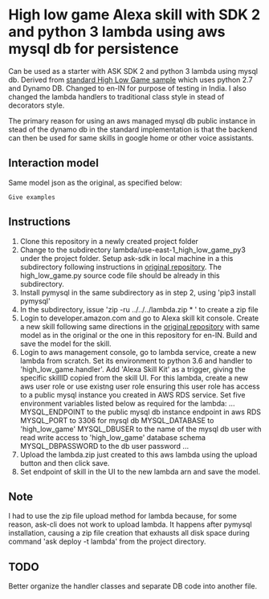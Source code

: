 # High low game Alexa skill with SDK 2 and python 3 lambda using aws mysql db for persistence

Can be used as a starter with ASK SDK 2 and python 3 lambda using mysql db.  Derived from [standard High Low Game sample](https://github.com/alexa-labs/alexa-skills-kit-sdk-for-python/tree/master/samples/HighLowGame) which uses python 2.7 and Dynamo DB.  Changed to en-IN for purpose of testing in India. I also changed the lambda handlers to traditional class style in stead of decorators style.

The primary reason for using an aws managed mysql db public instance in stead of the dynamo db in the standard implementation is that the backend can then be used for same skills in google home or other voice assistants.

## Interaction model

Same model json as the original, as specified below:
```
Give examples
```

## Instructions

1. Clone this repository in a newly created project folder
2. Change to the subdirectory lambda/use-east-1_high_low_game_py3 under the project folder.  Setup ask-sdk in local machine in a this subdirectory following instructions in [original repository](https://github.com/alexa-labs/alexa-skills-kit-sdk-for-python/tree/master/samples/HighLowGame). The high_low_game.py source code file should be already in this subdirectory.
3. Install pymysql in the same subdirectory as in step 2, using 'pip3 install pymysql'
4. In the subdirectory, issue 'zip -ru ../../../lambda.zip * ' to create a zip file
5. Login to developer.amazon.com and go to Alexa skill kit console. Create a new skill following same directions in the [original repository](https://github.com/alexa-labs/alexa-skills-kit-sdk-for-python/tree/master/samples/HighLowGame) with same model as in the original or the one in this repository for en-IN. Build and save the model for the skill.
6. Login to aws management console, go to lambda service, create a new lambda from scratch.  Set its environment to python 3.6 and handler to 'high_low_game.handler'.  Add 'Alexa Skill Kit' as a trigger, giving the specific skillID copied from the skill UI. For this lambda, create a new aws user role or use existng user role ensuring this user role has access to a public mysql instance you created in AWS RDS service.  Set five environment variables listed below as required for the lambda:
...
MYSQL_ENDPOINT to the public mysql db instance endpoint in aws RDS
MYSQL_PORT to 3306 for mysql db
MYSQL_DATABASE to 'high_low_game'
MYSQL_DBUSER to the name of the mysql db user with read write access to 'high_low_game' database schema
MYSQL_DBPASSWORD to the db user password
...
7. Upload the lambda.zip just created to this aws lambda using the upload button and then click save. 
8. Set endpoint of skill in the UI to the new lambda arn and save the model.

## Note
I had to use the zip file upload method for lambda because, for some reason, ask-cli does not work to upload lambda. It happens after pymysql installation, causing a zip file creation that exhausts all disk space during command 'ask deploy -t lambda' from the project directory.

## TODO

Better organize the handler classes and separate DB code into another file.

